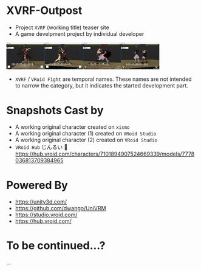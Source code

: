 # XVRF-Outpost
* Project `XVRF` (working title) teaser site
* A game develpment project by individual developer

<img src="snapshot/XVRF2018-12-21-00.png" width="20%"/><img src="snapshot/XVRF2018-12-21-01.png" width="20%"/><img src="snapshot/XVRF2018-12-21-02.png" width="20%"/><img src="snapshot/XVRF2018-12-21-03.png" width="20%"/>

* `XVRF` / `VRoid Fight` are temporal names.
These names are not intended to narrow the category, but it indicates the started development part.

# Snapshots Cast by

* A working original character created on `xismo`
* A working original character (1) created on `VRoid Studio`
* A working original character (2) created on `VRoid Studio`
* `VRoid Hub` じんるい 🔗 https://hub.vroid.com/characters/7101894907524669339/models/7778036813709384965

# Powered By

* https://unity3d.com/
* https://github.com/dwango/UniVRM
* https://studio.vroid.com/
* https://hub.vroid.com/

# To be continued...?

...
